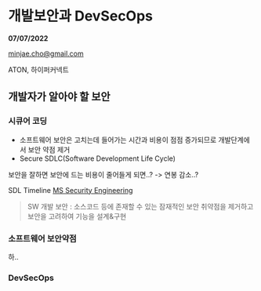 # 개발보안과 DevSecOps
**07/07/2022**  

minjae.cho@gmail.com

ATON, 하이퍼커넥트

## 개발자가 알아야 할 보안

### 시큐어 코딩

- 소프트웨어 보안은 고치는데 들어가는 시간과 비용이 점점 증가되므로 개발단계에서 보안 약점 제거
- Secure SDLC(Software Development Life Cycle)

보안을 잘하면 보안에 드는 비용이 줄어들게 되면..? -> 연봉 감소..?

SDL Timeline
[MS Security Engineering](https://www.microsoft.com/en-us/securityengineering/sdl/)

> SW 개발 보안 : 소스코드 등에 존재할 수 있는 잠재적인 보안 취약점을 제거하고 보안을 고려하여 기능을 설계&구현

### 소프트웨어 보안약점

하..

### DevSecOps
